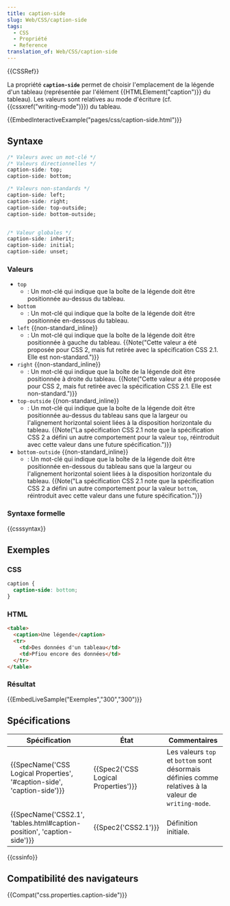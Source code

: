 ```yaml
---
title: caption-side
slug: Web/CSS/caption-side
tags:
  - CSS
  - Propriété
  - Reference
translation_of: Web/CSS/caption-side
---
```

{{CSSRef}}

La propriété **`caption-side`** permet de choisir l'emplacement de la légende d'un tableau (représentée par l'élément {{HTMLElement("caption")}} du tableau). Les valeurs sont relatives au mode d'écriture (cf. {{cssxref("writing-mode")}}) du tableau.

{{EmbedInteractiveExample("pages/css/caption-side.html")}}

## Syntaxe

```css
/* Valeurs avec un mot-clé */
/* Valeurs directionnelles */
caption-side: top;
caption-side: bottom;

/* Valeurs non-standards */
caption-side: left;
caption-side: right;
caption-side: top-outside;
caption-side: bottom-outside;


/* Valeur globales */
caption-side: inherit;
caption-side: initial;
caption-side: unset;
```

### Valeurs

- `top`
  - : Un mot-clé qui indique que la boîte de la légende doit être positionnée au-dessus du tableau.
- `bottom`
  - : Un mot-clé qui indique que la boîte de la légende doit être positionnée en-dessous du tableau.
- `left` {{non-standard_inline}}
  - : Un mot-clé qui indique que la boîte de la légende doit être positionnée à gauche du tableau.
    {{Note("Cette valeur a été proposée pour CSS 2, mais fut retirée avec la spécification CSS 2.1. Elle est non-standard.")}}
- `right` {{non-standard_inline}}
  - : Un mot-clé qui indique que la boîte de la légende doit être positionnée à droite du tableau.
    {{Note("Cette valeur a été proposée pour CSS 2, mais fut retirée avec la spécification CSS 2.1. Elle est non-standard.")}}
- `top-outside` {{non-standard_inline}}
  - : Un mot-clé qui indique que la boîte de la légende doit être positionnée au-dessus du tableau sans que la largeur ou l'alignement horizontal soient liées à la disposition horizontale du tableau.
    {{Note("La spécification CSS 2.1 note que la spécification CSS 2 a défini un autre comportement pour la valeur <code>top</code>, réintroduit avec cette valeur dans une future spécification.")}}
- `bottom-outside` {{non-standard_inline}}
  - : Un mot-clé qui indique que la boîte de la légende doit être positionnée en-dessous du tableau sans que la largeur ou l'alignement horizontal soient liées à la disposition horizontale du tableau.
    {{Note("La spécification CSS 2.1 note que la spécification CSS 2 a défini un autre comportement pour la valeur <code>bottom</code>, réintroduit avec cette valeur dans une future spécification.")}}

### Syntaxe formelle

{{csssyntax}}

## Exemples

### CSS

```css
caption {
  caption-side: bottom;
}
```

### HTML

```html
<table>
  <caption>Une légende</caption>
  <tr>
    <td>Des données d'un tableau</td>
    <td>Pfiou encore des données</td>
  </tr>
</table>
```

### Résultat

{{EmbedLiveSample("Exemples","300","300")}}

## Spécifications

| Spécification                                                                                    | État                                             | Commentaires                                                                                         |
| ------------------------------------------------------------------------------------------------ | ------------------------------------------------ | ---------------------------------------------------------------------------------------------------- |
| {{SpecName('CSS Logical Properties', '#caption-side', 'caption-side')}} | {{Spec2('CSS Logical Properties')}} | Les valeurs `top` et `bottom` sont désormais définies comme relatives à la valeur de `writing-mode`. |
| {{SpecName('CSS2.1', 'tables.html#caption-position', 'caption-side')}}     | {{Spec2('CSS2.1')}}                         | Définition initiale.                                                                                 |

{{cssinfo}}

## Compatibilité des navigateurs

{{Compat("css.properties.caption-side")}}
